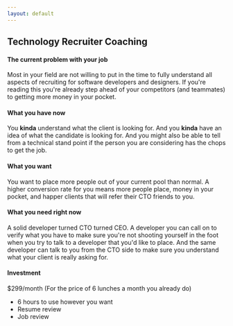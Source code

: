 ```yaml
---
layout: default
---
```


## Technology Recruiter Coaching 

#### The current problem with your job

Most in your field are not willing to put in the time to fully understand all aspects of recruiting for software developers and designers. If you're reading this you're already step ahead of your competitors (and teammates) to getting more money in your pocket.

#### What you have now

You **kinda** understand what the client is looking for. And you **kinda** have an idea of what the candidate is looking for. And you might also be able to tell from a technical stand point if the person you are considering has the chops to get the job.

#### What you want

You want to place more people out of your current pool than normal. A higher conversion rate for you means more people place, money in your pocket, and happer clients that will refer their CTO friends to you.

#### What you need right now

A solid developer turned CTO turned CEO. A developer you can call on to verify what you have to make sure you're not shooting yourself in the foot when you try to talk to a developer that you'd like to place. And the same developer can talk to you from the CTO side to make sure you understand what your client is really asking for.

#### Investment

$299/month (For the price of 6 lunches a month you already do)

* 6 hours to use however you want
* Resume review
* Job review

